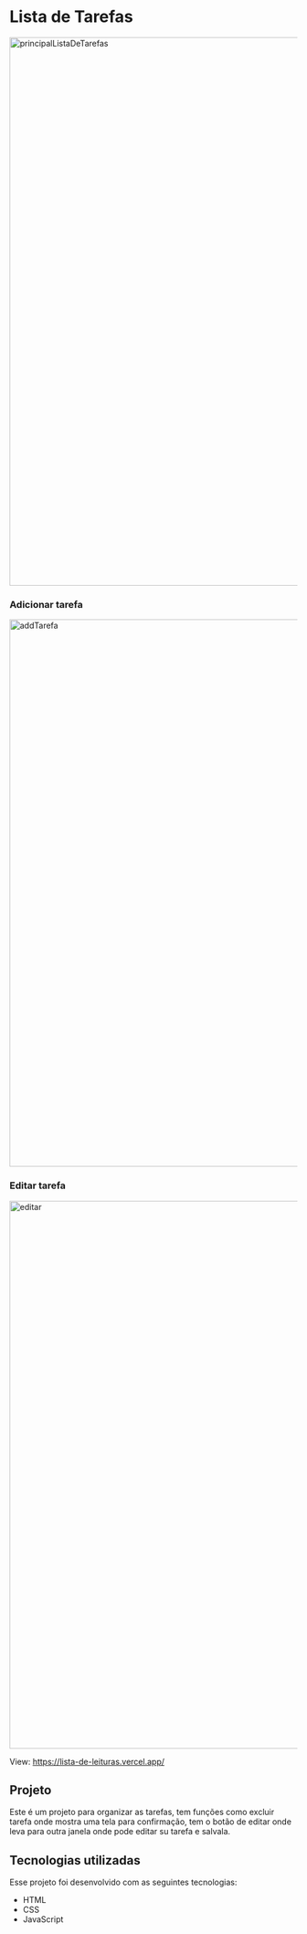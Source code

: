 # Lista de Tarefas
<img width="960" alt="principalListaDeTarefas" src="https://user-images.githubusercontent.com/100203503/228722352-1fb58895-a57c-42e8-9f48-98948af924d4.png">

### Adicionar tarefa 

<img width="958" alt="addTarefa" src="https://user-images.githubusercontent.com/100203503/228722453-1581d91e-5ad5-427d-b4b4-de84b02c7766.png">

### Editar tarefa 

<img width="959" alt="editar" src="https://user-images.githubusercontent.com/100203503/228722502-da0ee123-be51-4c34-a43a-f96071c9aab7.png">



View: https://lista-de-leituras.vercel.app/
## Projeto

Este é um projeto para organizar as tarefas, tem funções como excluir tarefa onde mostra uma tela para confirmação, tem o botão de editar onde leva para outra janela onde pode editar su tarefa e salvala. 

## Tecnologias utilizadas

Esse projeto foi desenvolvido com as seguintes tecnologias:
* HTML
* CSS
* JavaScript



